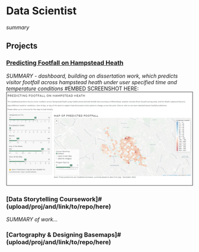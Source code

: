 # Data Scientist
*summary*

## Projects
### [Predicting Footfall on Hampstead Heath](https://github.com/katehodges1/Predicting-Hampstead-Heath-Footfall)
*SUMMARY - dashboard, building on dissertation work, which predicts visitor footfall across hampstead heath under user specified time and temperature conditions*
#EMBED SCREENSHOT HERE:![Screenshot](assets/img/dashboard-screenshot.png)

### [Data Storytelling Coursework]#(upload/proj/and/link/to/repo/here)
*SUMMARY of work...*

### [Cartography & Designing Basemaps]#(upload/proj/and/link/to/repo/here)

